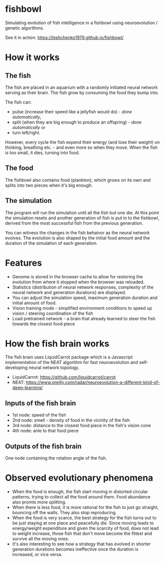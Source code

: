 # fishbowl
Simulating evolution of fish intelligence in a fishbowl using neuroevolution / genetic algorithms.

See it in action: https://leshchenko1979.github.io/fishbowl/

# How it works

## The fish
The fish are placed in an aquarium with a randomly initiated neural network serving as their brain. The fish grow by consuming the food they bump into. 

The fish can:
- pulse (increase their speed like a jellyfish would do) - *done automatically*, 
- split (when they are big enough to produce an offspring) - *done automatically* or
- turn left/right. 

However, every cycle the fish expend their energy (and lose their weight) on thinking, breathing etc. - and even more so when they move. When the fish is too small, it dies, turning into food.

## The food

The fishbowl also contains food (plankton), which grows on its own and splits into two pieces when it's big enough.

## The simulation

The program will run the simulation until all the fish but one die. At this point the simulation resets and another generation of fish is put in to the fishbowl, derived from the most successful fish from the previous generation.

You can witness the changes in the fish behaivor as the neural network evolves. The evolution is also shaped by the initial food amount and the duration of the simulation of each generation.

# Features

- Genome is stored in the browser cache to allow for restoring the evolution from where it stopped when the browser was reloaded.
- Statistics (distribution of neural network responses, complexity of the neural network and generation durations) are displayed.
- You can adjust the simulation speed, maximum generation duration and initial amount of food.
- Vision training mode - simplified environment conditions to speed up vision / steering coordination of the fish
- Load pretrained network - a brain that already learned to steer the fish towards the closest food piece

# How the fish brain works

The fish brain uses LiquidCarrot package which is a Javascript implementation of the NEAT algorithm for fast neuroevolution and self-developing neural network topology.

- LiquidCarrot: https://github.com/liquidcarrot/carrot
- NEAT: https://www.oreilly.com/radar/neuroevolution-a-different-kind-of-deep-learning/

## Inputs of the fish brain
- 1st node: speed of the fish
- 2nd node: smell - density of food in the vicinity of the fish
- 3rd node: distance to the closest food piece in the fish's vision cone
- 4th node: anle to that food piece

## Outputs of the fish brain
One node containing the rotation angle of the fish.

# Observed evolutionary phenomena
- When the food is enough, the fish start moving in distorted circular patterns, trying to collect all the food around them. Food abundance also promts more splitting.
- When there is less food, it is more rational for the fish to just go straight, bouncing off the walls. They also stop reproducing.
- When the food is very scarce, the best strategy for the fish turns out to be just staying at one place and peacefully die. Since moving leads to energy/weight expenditure and given the scarcity of food, does not lead to weight increase, those fish that don't move become the fittest and survive all the moving ones.
- It's also interesting to see how a strategy that has evolved in shorter generation durations becomes ineffective once the duration is increased, or vice versa.